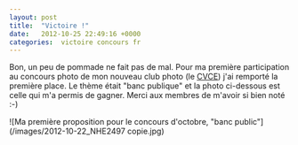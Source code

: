 ```yaml
---
layout: post
title:  "Victoire !"
date:   2012-10-25 22:49:16 +0000
categories:  victoire concours fr
---
```

Bon, un peu de pommade ne fait pas de mal. Pour ma première participation au concours photo de mon nouveau club photo (le [CVCE](http://www.cvce.ch)) j'ai remporté la première place. Le thème était "banc publique" et la photo ci-dessous est celle qui m'a permis de gagner. Merci aux membres de m'avoir si bien noté :-)

![Ma première proposition pour le concours d'octobre, "banc public"](/images/2012-10-22_NHE2497 copie.jpg)
